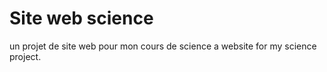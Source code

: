 # Site web science
un projet de site web pour mon cours de science
a website for my science project.